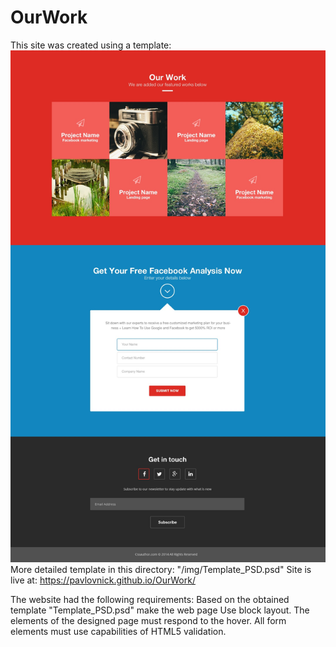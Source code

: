 # OurWork

This site was created using a template:
![template](/img/template.jpg)
More detailed template in this directory: "/img/Template_PSD.psd"
Site is live at: https://pavlovnick.github.io/OurWork/


The website had the following requirements:
Based on the obtained template "Template_PSD.psd" make the web page
Use block layout.
The elements of the designed page must respond to the hover.
All form elements must use capabilities of HTML5 validation.
